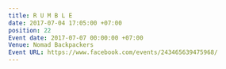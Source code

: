 ```yaml
---
title: R U M B L E
date: 2017-07-04 17:05:00 +07:00
position: 22
Event date: 2017-07-07 00:00:00 +07:00
Venue: Nomad Backpackers
Event URL: https://www.facebook.com/events/243465639475968/
---
```


